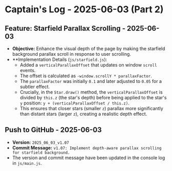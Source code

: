 # Captain's Log - 2025-06-03 (Part 2)

## Feature: Starfield Parallax Scrolling - 2025-06-03

*   **Objective:** Enhance the visual depth of the page by making the starfield background parallax scroll in response to user scrolling.
*   **Implementation Details (`js/starfield.js`):
    *   Added a `verticalParallaxOffset` that updates on window `scroll` events.
    *   The offset is calculated as `-window.scrollY * parallaxFactor`.
    *   The `parallaxFactor` was initially `0.1` and later adjusted to `0.05` for a subtler effect.
    *   Crucially, in the `Star.draw()` method, the `verticalParallaxOffset` is divided by `this.z` (the star's depth) before being applied to the star's `y` position: `y + (verticalParallaxOffset / this.z)`.
    *   This ensures that closer stars (smaller `z`) parallax more significantly than distant stars (larger `z`), creating a realistic depth effect.

## Push to GitHub - 2025-06-03

*   **Version:** `2025_06_03_v1.07`
*   **Commit Message:** `v1.07: Implement depth-aware parallax scrolling for starfield background.`
*   The version and commit message have been updated in the console log in `js/main.js`. 